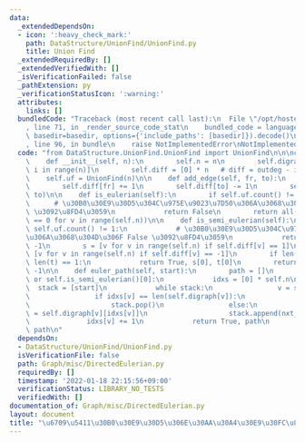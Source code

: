```yaml
---
data:
  _extendedDependsOn:
  - icon: ':heavy_check_mark:'
    path: DataStructure/UnionFind/UnionFind.py
    title: Union Find
  _extendedRequiredBy: []
  _extendedVerifiedWith: []
  _isVerificationFailed: false
  _pathExtension: py
  _verificationStatusIcon: ':warning:'
  attributes:
    links: []
  bundledCode: "Traceback (most recent call last):\n  File \"/opt/hostedtoolcache/Python/3.10.4/x64/lib/python3.10/site-packages/onlinejudge_verify/documentation/build.py\"\
    , line 71, in _render_source_code_stat\n    bundled_code = language.bundle(stat.path,\
    \ basedir=basedir, options={'include_paths': [basedir]}).decode()\n  File \"/opt/hostedtoolcache/Python/3.10.4/x64/lib/python3.10/site-packages/onlinejudge_verify/languages/python.py\"\
    , line 96, in bundle\n    raise NotImplementedError\nNotImplementedError\n"
  code: "from DataStructure.UnionFind.UnionFind import UnionFind\n\n\nclass DirectedEulerian:\n\
    \    def __init__(self, n):\n        self.n = n\n        self.digraph = [[] for\
    \ i in range(n)]\n        self.diff = [0] * n   # diff = outdeg - indeg\n    \
    \    self.uf = UnionFind(n)\n\n    def add_edge(self, fr, to):\n        self.digraph[fr].append(to)\n\
    \        self.diff[fr] += 1\n        self.diff[to] -= 1\n        self.uf.merge(fr,\
    \ to)\n\n    def is_eulerian(self):\n        if self.uf.count() != 1:\n      \
    \      # \u30B0\u30E9\u30D5\u304C\u975E\u9023\u7D50\u306A\u3068\u304D\u306F False\
    \ \u3092\u8FD4\u3059\n            return False\n        return all(self.diff[v]\
    \ == 0 for v in range(self.n))\n\n    def is_semi_eulerian(self):\n        if\
    \ self.uf.count() != 1:\n            # \u30B0\u30E9\u30D5\u304C\u975E\u9023\u7D50\
    \u306A\u3068\u304D\u306F False \u3092\u8FD4\u3059\n            return False, -1,\
    \ -1\n        s = [v for v in range(self.n) if self.diff[v] == 1]\n        t =\
    \ [v for v in range(self.n) if self.diff[v] == -1]\n        if len(s) == 1 and\
    \ len(t) == 1:\n            return True, s[0], t[0]\n        return False, -1,\
    \ -1\n\n    def euler_path(self, start):\n        path = []\n        if self.is_eulerian()\
    \ or self.is_semi_eulerian()[0]:\n            idxs = [0] * self.n\n          \
    \  stack = [start]\n            while stack:\n                v = stack[-1]\n\
    \                if idxs[v] == len(self.digraph[v]):\n                    path.append(v)\n\
    \                    stack.pop()\n                else:\n                    nxt_v\
    \ = self.digraph[v][idxs[v]]\n                    stack.append(nxt_v)\n      \
    \              idxs[v] += 1\n            return True, path\n        return False,\
    \ path\n"
  dependsOn:
  - DataStructure/UnionFind/UnionFind.py
  isVerificationFile: false
  path: Graph/misc/DirectedEulerian.py
  requiredBy: []
  timestamp: '2022-01-18 22:15:56+09:00'
  verificationStatus: LIBRARY_NO_TESTS
  verifiedWith: []
documentation_of: Graph/misc/DirectedEulerian.py
layout: document
title: "\u6709\u5411\u30B0\u30E9\u30D5\u306E\u30AA\u30A4\u30E9\u30FC\u8DEF"
---
```

